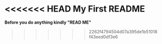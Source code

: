<<<<<<< HEAD
My First README
=======
**Before you do anything kindly "READ ME"**
>>>>>>> 2262f4794504d07a395de1b51018f43eed0df3e6
